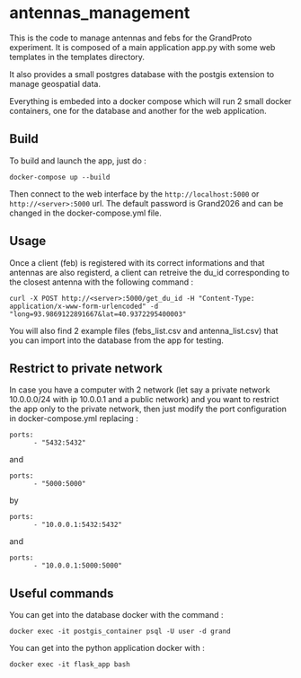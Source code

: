 # antennas_management
This is the code to manage antennas and febs for the GrandProto experiment.
It is composed of a main application app.py with some web templates in the templates directory.

It also provides a small postgres database with the postgis extension to manage geospatial data.

Everything is embeded into a docker compose which will run 2 small docker containers, one for the database and another for the web application.

## Build
To build and launch the app, just do : 
```
docker-compose up --build
```

Then connect to the web interface by the `http://localhost:5000` or `http://<server>:5000` url.
The default password is Grand2026 and can be changed in the docker-compose.yml file.

## Usage
Once a client (feb) is registered with its correct informations and that antennas are also registerd, a client can retreive the du_id corresponding to the closest antenna with the following command :
```
curl -X POST http://<server>:5000/get_du_id -H "Content-Type: application/x-www-form-urlencoded" -d "long=93.9869122891667&lat=40.9372295400003"
```

You will also find 2 example files (febs_list.csv and antenna_list.csv) that you can import into the database from the app for testing.

## Restrict to private network
In case you have a computer with 2 network (let say a private network 10.0.0.0/24 with ip 10.0.0.1 and a public network) and you want to restrict the app only to the private network, then just modify the port configuration in docker-compose.yml replacing :
```
ports:
      - "5432:5432"
```
and
```
ports:
      - "5000:5000"
```
by
```
ports:
      - "10.0.0.1:5432:5432"
```
and
```
ports:
      - "10.0.0.1:5000:5000"
```

## Useful commands
You can get into the database docker with the command :
```
docker exec -it postgis_container psql -U user -d grand
```

You can get into the python application docker with : 
```
docker exec -it flask_app bash
```
